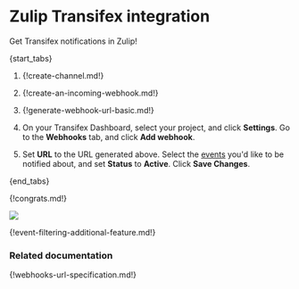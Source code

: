 # Zulip Transifex integration

Get Transifex notifications in Zulip!

{start_tabs}

1. {!create-channel.md!}

1. {!create-an-incoming-webhook.md!}

1. {!generate-webhook-url-basic.md!}

1. On your Transifex Dashboard, select your project, and click **Settings**.
   Go to the **Webhooks** tab, and click **Add webhook**.

1. Set **URL** to the URL generated above. Select the
   [events](#filtering-incoming-events) you'd like to be notified about,
   and set **Status** to **Active**. Click **Save Changes**.

{end_tabs}

{!congrats.md!}

![](/static/images/integrations/transifex/001.png)

{!event-filtering-additional-feature.md!}

### Related documentation

{!webhooks-url-specification.md!}
